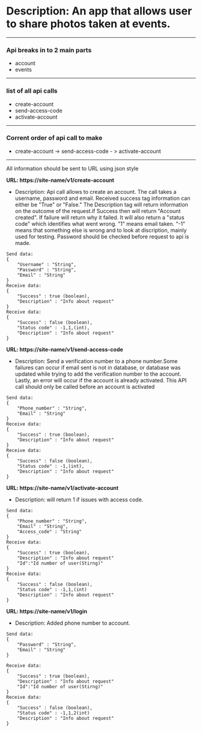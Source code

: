 # Description: An app that allows user to share photos taken at events.
---

### Api breaks in to 2 main parts 
- account 
- events

---

### list of all api calls
- create-account
- send-access-code
- activate-account

---
### Corrent order of api call to make 
- create-account ->
 send-access-code - > activate-account
---

All information should be sent to URL using json style

**URL: https://site-name/v1/create-account**
- Description: Api call allows to create an account. The call takes a username, password and email. Received success tag information can either be "True" or "False." The Description tag will return information on the outcome of the request.if Success then will return "Account created". If failure will return why it failed. It will also return a "status code" which identifies what went wrong. "1" means email taken. "-1" means that something else is wrong and to look at discription, mainly used for testing. Password should be checked before request to api is made. 

```
Send data: 
{	
	"Username" : "String",
	"Password" : "String",
	"Email" : "String"
}
Receive data: 
{
	"Success" : true (boolean),
	"Description" : "Info about request"
}
Receive data: 
{
	"Success" : false (boolean),
	"Status code" : -1,1,(int),
	"Description" : "Info about request"
}
```

**URL: https://site-name/v1/send-access-code**
- Description: Send a verification number to a phone number.Some failures can occur if email sent is not in database, or database was updated while trying to add the verification number to the account. Lastly, an error will occur if the account is already activated. This API call should only be called before an account is activated 
```
Send data: 
{	
	"Phone_number" : "String",
	"Email" : "String"
}
Receive data: 
{
	"Success" : true (boolean),
	"Description" : "Info about request"
}
Receive data: 
{
	"Success" : false (boolean),
	"Status code" : -1,(int),
	"Description" : "Info about request"
}
```

**URL: https://site-name/v1/activate-account**
- Description: will return 1 if issues with access code.
```
Send data: 
{	
	"Phone_number" : "String",
	"Email" : "String",
	"Access_code" : "String"
}
Receive data: 
{
	"Success" : true (boolean),
	"Description" : "Info about request"
	"Id":"Id number of user(Stirng)"
}
Receive data: 
{
	"Success" : false (boolean),
	"Status code" : -1,1,(int)
	"Description" : "Info about request"
}
```

**URL: https://site-name/v1/login**
- Description: Added phone number to account. 
```
Send data: 
{	
	"Password" : "String",
	"Email" : "String"
}

Receive data: 
{
	"Success" : true (boolean),
	"Description" : "Info about request"
	"Id":"Id number of user(Stirng)"
}
Receive data: 
{
	"Success" : false (boolean),
	"Status code" : -1,1,2(int)
	"Description" : "Info about request"
}
```



